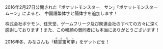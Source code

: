 2016年2月27日公開された「ポケットモンスター　サン」「ポケットモンスター　ムーン」によると、 中国語繁体字と簡体字を追加します！

株式会社ポケモン、任天堂、ゲームフリーク及び関連会社のすべての方々に深く感謝しております！また、この嘆願の賛同者にも本当にありがとうございます！

2016年冬、みなさんも「<ruby>精霊宝可夢 <rp>(</rp><rt>ポケモン</rt><rp>)</rp></ruby>」をゲットだせ！
